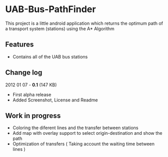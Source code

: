 ﻿# UAB-Bus-PathFinder

This project is a little android application which returns the optimum path of a transport system (stations) using the A* Algorithm

## Features
 * Contains all of the UAB bus stations
 

## Change log

2012 01 07 - **0.1** (147 KB)

* First alpha release
* Added Screenshot, License and Readme

## Work in progress

* Coloring the diferent lines and the transfer between stations
* Add map with overlay support to select origin-destination and show the path
* Optimization of transfers ( Taking account the waiting time between lines )
